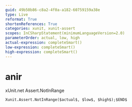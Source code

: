 ```yaml
---
guid: 49b50b86-c8a2-4f0a-a182-60759159a38e
type: Live
reformat: True
shortenReferences: True
categories: xunit, xunit-assert
scopes: InCSharpStatement(minimumLanguageVersion=2.0)
parameterOrder: actual, low, high
actual-expression: completeSmart()
low-expression: completeSmart()
high-expression: completeSmart()
---
```


# anir

xUnit.net Assert.NotInRange

```
Xunit.Assert.NotInRange($actual$, $low$, $high$);$END$
```
